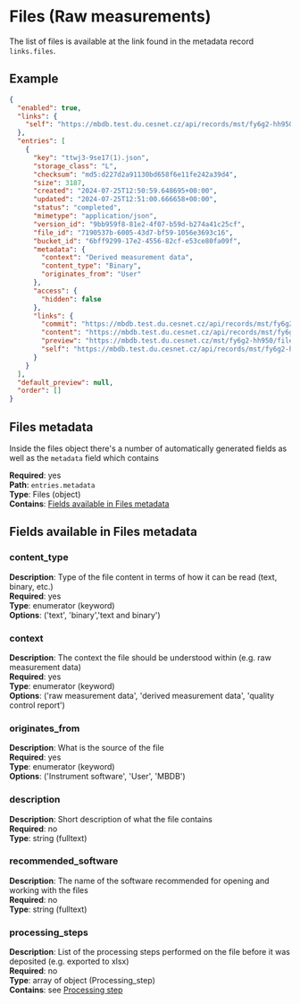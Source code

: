 # Files (Raw measurements)

The list of files is available at the link found in the metadata record
`links.files`.

## Example

```json
{
  "enabled": true,
  "links": {
    "self": "https://mbdb.test.du.cesnet.cz/api/records/mst/fy6g2-hh950/draft/files"
  },
  "entries": [
    {
      "key": "ttwj3-9se17(1).json",
      "storage_class": "L",
      "checksum": "md5:d227d2a91130bd658f6e11fe242a39d4",
      "size": 3187,
      "created": "2024-07-25T12:50:59.648695+00:00",
      "updated": "2024-07-25T12:51:00.666658+00:00",
      "status": "completed",
      "mimetype": "application/json",
      "version_id": "9bb959f8-81e2-4f07-b59d-b274a41c25cf",
      "file_id": "7190537b-6005-43d7-bf59-1056e3693c16",
      "bucket_id": "6bff9299-17e2-4556-82cf-e53ce80fa09f",
      "metadata": {
        "context": "Derived measurement data",
        "content_type": "Binary",
        "originates_from": "User"
      },
      "access": {
        "hidden": false
      },
      "links": {
        "commit": "https://mbdb.test.du.cesnet.cz/api/records/mst/fy6g2-hh950/draft/files/ttwj3-9se17%281%29.json/commit",
        "content": "https://mbdb.test.du.cesnet.cz/api/records/mst/fy6g2-hh950/draft/files/ttwj3-9se17%281%29.json/content",
        "preview": "https://mbdb.test.du.cesnet.cz/mst/fy6g2-hh950/files/ttwj3-9se17%281%29.json/preview",
        "self": "https://mbdb.test.du.cesnet.cz/api/records/mst/fy6g2-hh950/draft/files/ttwj3-9se17%281%29.json"
      }
    }
  ],
  "default_preview": null,
  "order": []
}
```

## Files metadata

Inside the files object there's a number of automatically generated fields
as well as the `metadata` field which contains

**Required**: yes <br/>
**Path**: `entries.metadata` <br/>
**Type**: Files (object) <br/>
**Contains**: [Fields available in Files metadata](#fields-available-in-files-metadata)

## Fields available in Files metadata

### content_type
**Description**: Type of the file content in terms of how it can be read (text, binary, etc.) <br/>
**Required**: yes <br/>
**Type**: enumerator (keyword) <br/>
**Options**: ('text', 'binary','text and binary')

### context
**Description**: The context the file should be understood within (e.g. raw measurement data) <br/>
**Required**: yes <br/>
**Type**: enumerator (keyword) <br/>
**Options**: ('raw measurement data',
              'derived measurement data',
              'quality control report')

### originates_from
**Description**: What is the source of the file <br/>
**Required**: yes <br/>
**Type**: enumerator (keyword) <br/>
**Options**: ('Instrument software', 'User', 'MBDB')


### description

**Description**: Short description of what the file contains <br/>
**Required**: no <br/>
**Type**: string (fulltext) <br/>

### recommended_software

**Description**: The name of the software recommended for opening and working with the files <br/>
**Required**: no <br/>
**Type**: string (fulltext) <br/>

### processing_steps

**Description**: List of the processing steps performed on the file before it was deposited (e.g. exported to xlsx) <br/>
**Required**: no <br/>
**Type**: array of object (Processing_step) <br/>
**Contains**: see [Processing step](reusable_elements/processing_step.md)